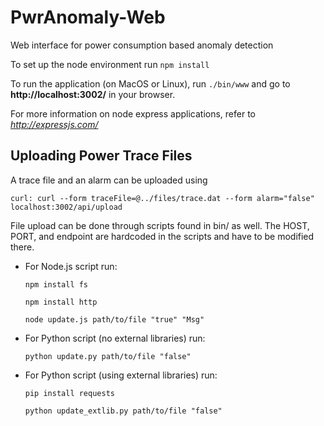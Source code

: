 # PwrAnomaly-Web
Web interface for power consumption based anomaly detection

To set up the node environment run `npm install`

To run the application (on MacOS or Linux), run `./bin/www`
and go to **http://localhost:3002/** in your browser.

For more information on node express applications, refer to *http://expressjs.com/*

## Uploading Power Trace Files

A trace file and an alarm can be uploaded using 

`curl: curl --form traceFile=@../files/trace.dat --form alarm="false"  localhost:3002/api/upload`

File upload can be done through scripts found in bin/ as well. The HOST, PORT, and endpoint
are hardcoded in the scripts and have to be modified there.


* For Node.js script run:

  `npm install fs`

  `npm install http`

  `node update.js path/to/file "true" "Msg"`



* For Python script (no external libraries) run:

  `python update.py path/to/file "false"`


* For Python script (using external libraries) run:

  `pip install requests`

  `python update_extlib.py path/to/file "false"`
